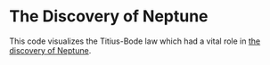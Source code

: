 # The Discovery of Neptune
This code visualizes the Titius-Bode law which had a vital role in [the discovery of Neptune](https://twitter.com/polfosol/status/1370444126618054656).
